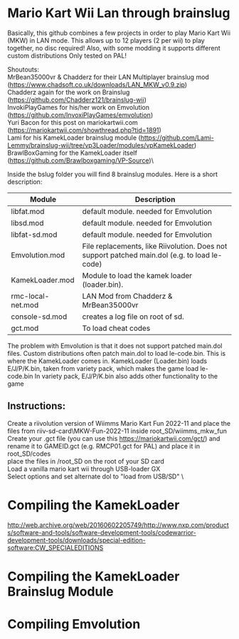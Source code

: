 # Mario Kart Wii Lan through brainslug
Basically, this github combines a few projects in order to play Mario Kart Wii (MKW) in LAN mode. 
This allows up to 12 players (2 per wii) to play together, no disc required!
Also, with some modding it supports different custom distributions
Only tested on PAL!

Shoutouts: \
MrBean35000vr & Chadderz for their LAN Multiplayer brainslug mod (https://www.chadsoft.co.uk/downloads/LAN_MKW_v0.9.zip) \
Chadderz again for the work on Brainslug (https://github.com/Chadderz121/brainslug-wii) \
InvokiPlayGames for his/her work on Emvolution (https://github.com/InvoxiPlayGames/emvolution) \
Yuri Bacon for this post on mariokartwii.com (https://mariokartwii.com/showthread.php?tid=1891) \
Lami for his KamekLoader brainslug module (https://github.com/Lami-Lemmy/brainslug-wii/tree/vp3Loader/modules/vpKamekLoader) \
BrawlBoxGaming for the KamekLoader itself (https://github.com/Brawlboxgaming/VP-Source)\

Inside the bslug folder you will find 8 brainslug modules. Here is a short description:


| **Module**        | **Description**                                                                                                                                                                                                    |
|-------------------|--------------------------------------------------------------------------------------------------------------------------------------------------------------------------------------------------------------------|
| libfat.mod        | default module. needed for Emvolution                                                                                                                                                                              |
| libsd.mod         | default module. needed for Emvolution                                                                                                                                                                              |
| libfat-sd.mod     | default module. needed for Emvolution                                                                                                                                                                              |
| Emvolution.mod    | File replacements, like Riivolution. Does not support patched main.dol (e.g. to load le-code)                                                                                                                      |
| KamekLoader.mod   | Module to load the kamek loader (loader.bin).   |
| rmc-local-net.mod | LAN Mod from Chadderz & MrBean35000vr                                                                                                                                                                              |
| console-sd.mod    | creates a log file on root of sd.                                                                                                                                                                                  |
| gct.mod           | To load cheat codes        

The problem with Emvolution is that it does not support patched main.dol files. Custom distributions often
patch main.dol to load le-code.bin. This is where the KamekLoader comes in. 
KamekLoader (Loader.bin) loads E/J/P/K.bin, taken from variety pack, which makes the game load le-code.bin 
In variety pack, E/J/P/K.bin also adds other functionality to the game


## Instructions:
Create a riivolution version of Wiimms Mario Kart Fun 2022-11 and place the files from riiv-sd-card\MKW-Fun-2022-11 inside root_SD/wiimms_mkw_fun \
Create your .gct file (you can use this https://mariokartwii.com/gct/) and rename it to GAMEID.gct (e.g. RMCP01.gct for PAL) and place it in root_SD/codes \
place the files in /root_SD on the root of your SD card \
Load a vanilla mario kart wii through USB-loader GX \
Select options and set alternate dol to "load from USB/SD" \

# Compiling the KamekLoader

http://web.archive.org/web/20160602205749/http://www.nxp.com/products/software-and-tools/software-development-tools/codewarrior-development-tools/downloads/special-edition-software:CW_SPECIALEDITIONS
# Compiling the KamekLoader Brainslug Module

# Compiling Emvolution
